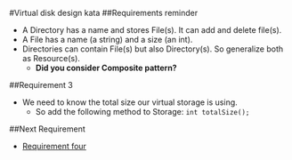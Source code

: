 #Virtual disk design kata
##Requirements reminder
* A Directory has a name and stores File(s). It can add and delete file(s).
* A File has a name (a string) and a size (an int).
* Directories can contain File(s) but also Directory(s). So generalize both as Resource(s).
    * **Did you consider Composite pattern?**

##Requirement 3
* We need to know the total size our virtual storage is using.
    * So add the following method to Storage: ```int totalSize();```

##Next Requirement
* [Requirement four](../requirement-4/README.md)
